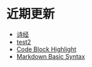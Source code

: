 # 近期更新

- [诗经](archives/2024/11.md)
- [test2](archives/2024/12.md)
- [Code Block Highlight](archives/2024/10.md)
- [Markdown Basic Syntax](archives/2023/1.md)